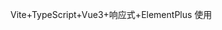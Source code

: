 Vite+TypeScript+Vue3+响应式+ElementPlus
使用<script lang="ts" setup>

请帮我写一个列表页,可以根据api返回的列表,列出该连接当前的所有任务.

任务分为 序号,发出时间,任务类型,完成时间,执行结果(成功/失败),以及一个可选的链接:"查看结果"
按照发出时间倒序.
注意提供分页和按页跳转.

我有一个首页的<router-view></router-view>, 所有子页面都在上面显示
我想要实现一个效果,那就是我点击'MAA连接'页面中的一个连接，应该导航到'任务列表'，然后面包屑显示 首页/MAA连接/任务列表，
但是我不想在'MAA连接'中放置嵌套的<router-view></router-view>，因为任务列表不应该是嵌套页面，打开任务列表时，应该看不到MAA连接了，但是面包屑上他们是父子关系,我该怎么配置router或者面包屑?
给出代码时,请使用<script lang="ts" setup>

vue，使用vue-router，请写一段代码，根据给定一个router的name，输出一个数组,他的内容类似route.matched的格式
表示如果当前路由在这个router上时,route的扁平化结构.
只需要包含route.path和route.name即可,剩下的值我不需要
给出代码时,请使用<script lang="ts" setup>

    

// 如果是二级菜单，就在一级菜单后面插入
var parent = routeRecord.meta.parent;
const resolved = router.resolve({ name: parent });


请为我用ElementPlus写一个页面，你只需要提供template部分
这个页面是一个对话框，需要用户提供下面这些内容：
1、任务类型，这是一个枚举值，是CaptureImage（截图），LinkStart（一键长草），LinkStart-Combat（刷理智）
2、任务参数
对于不同任务，任务参数会不一样，当用户选择任务类型后，任务参数面板部分将会发生变化来让用户输入不同的参数。

截图，一键长草任务没有参数
刷理智有一个枚举参数：关卡，它的取值是“1-7”，“CE-6”,"ZT-8","ZT-9","ZT-10"
开始唤醒有一个字符串参数: 连接地址

然后含有一个提交按钮和一个取消按钮.


接下来请提供script部分,请使用<script lang="ts" setup>,并且使用Vue3,响应式语法

1
